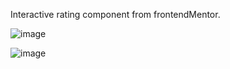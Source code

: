 Interactive rating component from frontendMentor.

![image](https://user-images.githubusercontent.com/101190822/200579903-828dbdaa-f6d4-4cff-bade-fc4d895d4cda.png)





![image](https://user-images.githubusercontent.com/101190822/200579931-28d8b63b-d01e-443c-9b5a-53aa60889d8f.png)
